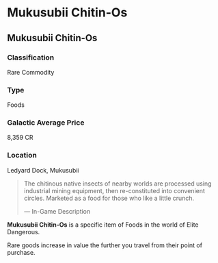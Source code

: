 # Mukusubii Chitin-Os
## Mukusubii Chitin-Os

### Classification

Rare Commodity

### Type

Foods

### Galactic Average Price

8,359 CR

### Location

Ledyard Dock, Mukusubii

> 
> 
> The chitinous native insects of nearby worlds are processed using industrial mining equipment, then re-constituted into convenient circles. Marketed as a food for those who like a little crunch.
> 
> 
> — In-Game Description
> 

**Mukusubii Chitin-Os** is a specific item of Foods in the world of Elite Dangerous.

Rare goods increase in value the further you travel from their point of purchase.